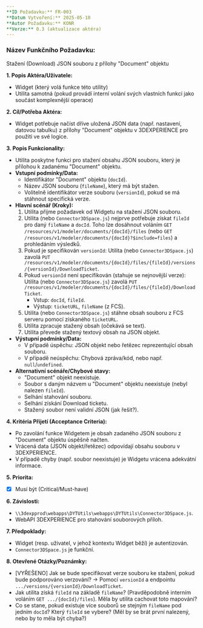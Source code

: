```yaml
---
**ID Požadavku:** FR-003
**Datum Vytvoření:** 2025-05-10
**Autor Požadavku:** KONR
**Verze:** 0.3 (aktualizace aktéra)
---
```


### Název Funkčního Požadavku:
Stažení (Download) JSON souboru z přílohy "Document" objektu

**1. Popis Aktéra/Uživatele:**
   - Widget (který volá funkce této utility)
   - Utilita samotná (pokud provádí interní volání svých vlastních funkcí jako součást komplexnější operace)

**2. Cíl/Potřeba Aktéra:**
   - Widget potřebuje načíst dříve uložená JSON data (např. nastavení, datovou tabulku) z přílohy "Document" objektu v 3DEXPERIENCE pro použití ve své logice.

**3. Popis Funkcionality:**
   - Utilita poskytne funkci pro stažení obsahu JSON souboru, který je přílohou k zadanému "Document" objektu.
   - **Vstupní podmínky/Data:**
     - Identifikátor "Document" objektu (`docId`).
     - Název JSON souboru (`fileName`), který má být stažen.
     - Volitelně identifikátor verze souboru (`versionId`), pokud se má stáhnout specifická verze.
   - **Hlavní scénář (Kroky):**
     1. Utilita přijme požadavek od Widgetu na stažení JSON souboru.
     2. Utilita (nebo `Connector3DSpace.js`) nejprve potřebuje získat `fileId` pro daný `fileName` a `docId`. Toho lze dosáhnout voláním `GET /resources/v1/modeler/documents/{docId}/files` (nebo `GET /resources/v1/modeler/documents/{docId}?$include=files`) a prohledáním výsledků.
     3. Pokud je specifikován `versionId`:
        Utilita (nebo `Connector3DSpace.js`) zavolá `PUT /resources/v1/modeler/documents/{docId}/files/{fileId}/versions/{versionId}/DownloadTicket`.
     4. Pokud `versionId` není specifikován (stahuje se nejnovější verze):
        Utilita (nebo `Connector3DSpace.js`) zavolá `PUT /resources/v1/modeler/documents/{docId}/files/{fileId}/DownloadTicket`.
        - Vstup: `docId`, `fileId`.
        - Výstup: `ticketURL`, `fileName` (z FCS).
     5. Utilita (nebo `Connector3DSpace.js`) stáhne obsah souboru z FCS serveru pomocí získaného `ticketURL`.
     6. Utilita zpracuje stažený obsah (očekává se text).
     7. Utilita převede stažený textový obsah na JSON objekt.
   - **Výstupní podmínky/Data:**
     - V případě úspěchu: JSON objekt nebo řetězec reprezentující obsah souboru.
     - V případě neúspěchu: Chybová zpráva/kód, nebo např. `null`/`undefined`.
   - **Alternativní scénáře/Chybové stavy:**
     - "Document" objekt neexistuje.
     - Soubor s daným názvem u "Document" objektu neexistuje (nebyl nalezen `fileId`).
     - Selhání stahování souboru.
     - Selhání získání Download ticketu.
     - Stažený soubor není validní JSON (jak řešit?).

**4. Kritéria Přijetí (Acceptance Criteria):**
   - Po zavolání funkce Widgetem je obsah zadaného JSON souboru z "Document" objektu úspěšně načten.
   - Vrácená data (JSON objekt/řetězec) odpovídají obsahu souboru v 3DEXPERIENCE.
   - V případě chyby (např. soubor neexistuje) je Widgetu vrácena adekvátní informace.

**5. Priorita:**
   - [X] Musí být (Critical/Must-have)

**6. Závislosti:**
   - `\\3dexpprod\webapps\DYTUtils\webapps\DYTUtils\Connector3DSpace.js`.
   - WebAPI 3DEXPERIENCE pro stahování souborových příloh.

**7. Předpoklady:**
   - Widget (resp. uživatel, v jehož kontextu Widget běží) je autentizován.
   - `Connector3DSpace.js` je funkční.

**8. Otevřené Otázky/Poznámky:**
   - [VYŘEŠENO] Jak se bude specifikovat verze souboru ke stažení, pokud bude podporováno verzování? -> Pomocí `versionId` a endpointu `.../versions/{versionId}/DownloadTicket`.
   - Jak utilita získá `fileId` na základě `fileName`? (Pravděpodobně interním voláním `GET .../{docId}/files`). Měla by utilita cachovat toto mapování?
   - Co se stane, pokud existuje více souborů se stejným `fileName` pod jedním `docId`? Který `fileId` se vybere? (Měl by se brát první nalezený, nebo by to měla být chyba?)
